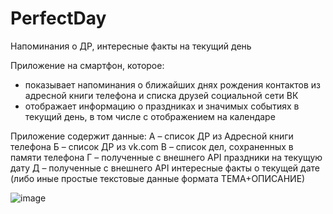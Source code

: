 # PerfectDay
Напоминания о ДР, интересные факты на текущий день

Приложение на смартфон, которое:
- показывает напоминания о ближайших днях рождения контактов из адресной книги телефона и списка друзей социальной сети ВК
- отображает информацию о праздниках и значимых событиях в текущий день, в том числе с отображением на календаре

Приложение содержит данные:
А – список ДР из Адресной книги телефона
Б – список ДР из vk.com
В – список дел, сохраненных в памяти телефона
Г – полученные с внешнего API праздники на текущую дату
Д – полученные с внешнего API интересные факты о текущей дате (либо иные простые текстовые данные формата ТЕМА+ОПИСАНИЕ)

![image](https://user-images.githubusercontent.com/95467816/234657540-5e17860c-3689-48ad-b93f-e9f4ffe2f256.png)
